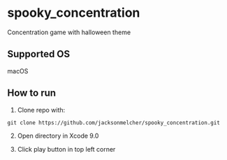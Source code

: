 # spooky_concentration
Concentration game with halloween theme

Supported OS
---
macOS

How to run
---

1. Clone repo with:
```
git clone https://github.com/jacksonmelcher/spooky_concentration.git
```

2. Open directory in Xcode 9.0

3. Click play button in top left corner
